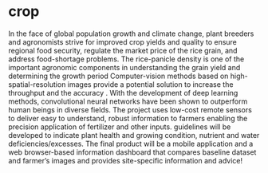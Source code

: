 # crop
In the face of global population growth and climate change, plant breeders and agronomists strive for improved crop yields and quality to ensure regional food security, regulate the market price of the rice grain, and address food-shortage problems. The rice-panicle density is one of the important agronomic components in understanding the grain yield and determining the growth period Computer-vision methods based on high-spatial-resolution images provide a potential solution to increase the throughput and the accuracy . With the development of deep learning methods, convolutional neural networks have been shown to outperform human beings in diverse fields.
The project uses low-cost remote sensors to deliver easy to understand, robust information to farmers enabling the precision application of fertilizer and other inputs. guidelines will be developed to indicate plant health and growing condition, nutrient and water deficiencies/excesses. The final product will be a mobile application and a web browser-based information dashboard that compares baseline dataset and farmer’s images and provides site-specific information and advice!
